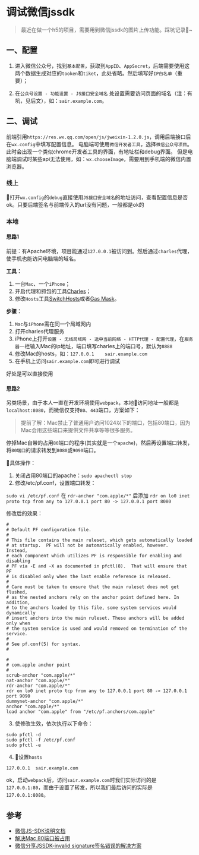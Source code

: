 # 调试微信jssdk

> 最近在做一个h5的项目，需要用到微信jssdk的图片上传功能。踩坑记录~

## 一、配置

1. 进入微信公众号，找到`基本配置`，获取到`AppID`、`AppSecret`，后端需要使用这两个数据生成对应的`tooken`和`tiket`，此处省略。然后填写好`IP白名单`（重要）；

2. 在`公众号设置 - 功能设置 - JS接口安全域名` 处设置需要访问页面的域名（注：有坑，见后文），如：`sair.example.com`。

## 二、调试

前端引用`https://res.wx.qq.com/open/js/jweixin-1.2.0.js`，调用后端接口后在`wx.config`中填写配置信息。
电脑端可使用`微信开发者工具`，选择`微信公众号项目`。此时会出现一个类似chrome开发者工具的界面，有地址栏和debug界面。
但是电脑端调试时某些api无法使用，如：`wx.chooseImage`，需要用到手机端的微信内置浏览器。

### 线上

打开`wx.config`的`debug`直接使用`JS接口安全域名`的地址访问，查看配置信息是否ok。只要后端签名与前端传入的url没有问题，一般都是ok的

### 本地

#### 思路1

前提：有Apache环境，项目能通过`127.0.0.1`被访问到。然后通过`charles`代理，使手机也能访问电脑端的域名。

**工具：**

1. 一台`Mac`、一个`iPhone`；
2. 开启代理和抓包的工具[Charles](https://www.charlesproxy.com/)；
3. 修改`Hosts`工具[SwitchHosts](https://github.com/oldj/SwitchHosts)或者[Gas Mask](https://github.com/2ndalpha/gasmask)。

**步骤：**

1. `Mac`与`iPhone`需在同一个局域网内
2. 打开charles代理服务
3. iPhone上打开`设置 - 无线局域网 - 选中当前网络 - HTTP代理 - 配置代理`，在`服务器`一栏输入Mac的ip地址，端口填写charles上的端口号，默认为`8888`
4. 修改Mac的hosts，如：`127.0.0.1    sair.example.com`
5. 在手机上访问`sair.example.com`即可进行调试

好处是可以直接使用

#### 思路2

另类场景，由于本人一直在开发环境使用`webpack`，本地访问地址一般都是`localhost:8080`，而微信仅支持`80`、`443`端口，方案如下：

> 提前了解：Mac禁止了普通用户访问1024以下的端口，包括80端口，因为Mac会用这些端口来提供文件共享等等很多服务。

停掉Mac自带的占用`80`端口的程序(其实就是一个`apache`)，然后再设置端口转发，将`80端口`的请求转发到`8080`或`9090`端口。

具体操作：

1. 关闭占用80端口的apache：`sudo apachectl stop`
2. 修改/etc/pf.conf，设置端口转发：

`sudo vi /etc/pf.conf` 在 `rdr-anchor "com.apple/*"` 后添加 `rdr on lo0 inet proto tcp from any to 127.0.0.1 port 80 -> 127.0.0.1 port 8080`

修改后的效果：

```
#
# Default PF configuration file.
#
# This file contains the main ruleset, which gets automatically loaded
# at startup.  PF will not be automatically enabled, however.  Instead,
# each component which utilizes PF is responsible for enabling and disabling
# PF via -E and -X as documented in pfctl(8).  That will ensure that PF
# is disabled only when the last enable reference is released.
#
# Care must be taken to ensure that the main ruleset does not get flushed,
# as the nested anchors rely on the anchor point defined here. In addition,
# to the anchors loaded by this file, some system services would dynamically
# insert anchors into the main ruleset. These anchors will be added only when
# the system service is used and would removed on termination of the service.
#
# See pf.conf(5) for syntax.
#

#
# com.apple anchor point
#
scrub-anchor "com.apple/*"
nat-anchor "com.apple/*"
rdr-anchor "com.apple/*"
rdr on lo0 inet proto tcp from any to 127.0.0.1 port 80 -> 127.0.0.1 port 9090
dummynet-anchor "com.apple/*"
anchor "com.apple/*"
load anchor "com.apple" from "/etc/pf.anchors/com.apple"
```

3. 使修改生效，依次执行以下命令：

```
sudo pfctl -d
sudo pfctl -f /etc/pf.conf  
sudo pfctl -e 
```

4. 设置`hosts`

```
127.0.0.1  sair.example.com
```

ok，启动`webpack`后，访问`sair.example.com`时我们实际访问的是`127.0.0.1:80`，而由于设置了转发，所以我们最后访问的实际是`127.0.0.1:8080`。


## 参考

- [微信JS-SDK说明文档](https://mp.weixin.qq.com/wiki?action=doc&id=mp1421141115&t=0.6318919454950129)
- [解决Mac 80端口被占用](https://blog.csdn.net/toocruel/article/details/79987388)
- [微信分享JSSDK-invalid signature签名错误的解决方案](https://www.cnblogs.com/vipstone/p/6732660.html)